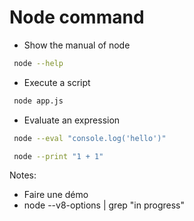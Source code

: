 <!-- .slide: class="with-code" -->

# Node command

* Show the manual of node

```bash
 node --help
```

* Execute a script

```bash
 node app.js
```

* Evaluate an expression

```bash
 node --eval "console.log('hello')"
```
```bash
 node --print "1 + 1"
```

Notes:
- Faire une démo
- node --v8-options | grep "in progress"

